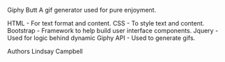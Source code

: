 Giphy Butt
A gif generator used for pure enjoyment.

HTML - For text format and content.
CSS - To style text and content.
Bootstrap - Framework to help build user interface components.
Jquery - Used for logic behind dynamic 
Giphy API - Used to generate gifs.

Authors
Lindsay Campbell
